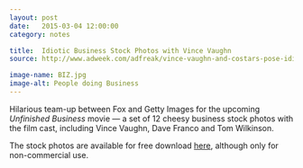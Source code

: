 ```yaml
---
layout: post
date:   2015-03-04 12:00:00
category: notes

title:  Idiotic Business Stock Photos with Vince Vaughn
source: http://www.adweek.com/adfreak/vince-vaughn-and-costars-pose-idiotic-stock-photos-you-can-have-free-163239

image-name: BIZ.jpg
image-alt: People doing Business
---
```



Hilarious team-up between Fox and Getty Images for the upcoming _Unfinished Business_ movie — a set of 12 cheesy business stock photos with the film cast, including Vince Vaughn, Dave Franco and Tom Wilkinson.

The stock photos are available for free download [here](http://www.gettyimages.com/gi-resources/ub/unfinishedbusiness/index.html), although only for non-commercial use.